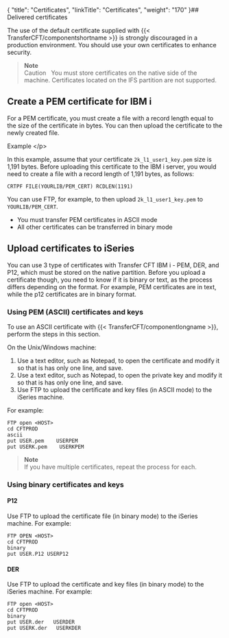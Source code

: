 {
    "title": "Certificates",
    "linkTitle": "Certificates",
    "weight": "170"
}## Delivered certificates

The use of the default certificate supplied with {{< TransferCFT/componentshortname  >}} is strongly discouraged in a production environment. You should use your own certificates to enhance security.

> **Note**  
> Caution  
> You must store certificates  on the native side of the machine. Certificates located on the IFS partition are not supported.

## Create a PEM certificate for IBM i

For a PEM certificate, you must create a file  with a record length equal to the size of the certificate in bytes. You can then upload the certificate  to the newly created file.

Example
        &lt;/p>

In this example, assume that your certificate `2k_l1_user1_key.pem` size is 1,191 bytes. Before uploading this certificate to the IBM i server, you would need to create a file with a record length of 1,191 bytes, as follows:

```
CRTPF FILE(YOURLIB/PEM_CERT) RCDLEN(1191)
```

You can use FTP, for example, to then upload `2k_l1_user1_key.pem` to `YOURLIB/PEM_CERT`.

-   You must transfer PEM certificates in ASCII mode
-   All other certificates can be transferred in binary mode

## Upload certificates to iSeries

You can use  3 type of  certificates with Transfer CFT IBM i - PEM, DER, and P12, which must be stored on the native partition. Before you upload a certificate though, you need to know if it is binary or text,  as the process differs depending on the format. For example, PEM certificates are in text, while the p12 certificates are in binary format.

### Using PEM (ASCII) certificates and keys

To use an ASCII certificate with {{< TransferCFT/componentlongname  >}}, perform the steps in this section.

On the Unix/Windows machine:

1.  Use a text editor, such as Notepad, to open the certificate and modify it so that is has only one line, and save.
2.  Use a text editor, such as Notepad, to open the private key and modify it so that is has only one line, and save.
3.  Use FTP to upload the certificate and key files (in ASCII mode) to the iSeries machine.

For example:

```
FTP open <HOST>
cd CFTPROD
ascii
put USER.pem    USERPEM
put USERK.pem    USERKPEM
```

> **Note**  
> If you have multiple certificates, repeat the process for each.

### Using binary certificates and keys

#### P12

Use FTP to upload the certificate file  (in binary mode) to the iSeries machine. For example:

```
FTP OPEN <HOST>
cd CFTPROD
binary
put USER.P12 USERP12
```

#### DER

Use FTP to upload the certificate and key files (in binary mode) to the iSeries machine. For example:

```
FTP open <HOST>
cd CFTPROD
binary
put USER.der   USERDER
put USERK.der   USERKDER
```
